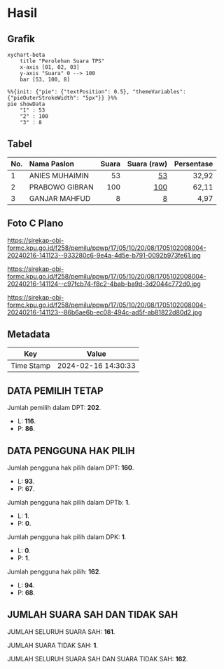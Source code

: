 # Hasil

## Grafik

```mermaid
xychart-beta
    title "Perolehan Suara TPS"
    x-axis [01, 02, 03]
    y-axis "Suara" 0 --> 100
    bar [53, 100, 8]
```

```mermaid
%%{init: {"pie": {"textPosition": 0.5}, "themeVariables": {"pieOuterStrokeWidth": "5px"}} }%%
pie showData
    "1" : 53
    "2" : 100
    "3" : 8
```

## Tabel

| No. | Nama Paslon    | Suara | Suara (raw) | Persentase |
|:--- |:-------------- | -----:| -----------:| ----------:|
| 1   | ANIES MUHAIMIN | 53    | [53][p-1]   | 32,92      |
| 2   | PRABOWO GIBRAN | 100   | [100][p-2]  | 62,11      |
| 3   | GANJAR MAHFUD  | 8     | [8][p-3]    | 4,97       |


[p-1]: https://github.com/gigit-pemilu/pemilu-2024-17-bengkulu/blob/main/pilpres/hitung-suara/sub/17-bengkulu/sub/05-seluma/sub/10-seluma-utara/sub/2008-lubuk-resam/sub/004-tps/sub/paslon-1.txt
[p-2]: https://github.com/gigit-pemilu/pemilu-2024-17-bengkulu/blob/main/pilpres/hitung-suara/sub/17-bengkulu/sub/05-seluma/sub/10-seluma-utara/sub/2008-lubuk-resam/sub/004-tps/sub/paslon-2.txt
[p-3]: https://github.com/gigit-pemilu/pemilu-2024-17-bengkulu/blob/main/pilpres/hitung-suara/sub/17-bengkulu/sub/05-seluma/sub/10-seluma-utara/sub/2008-lubuk-resam/sub/004-tps/sub/paslon-3.txt

## Foto C Plano

https://sirekap-obj-formc.kpu.go.id/f258/pemilu/ppwp/17/05/10/20/08/1705102008004-20240216-141123--933280c6-9e4a-4d5e-b791-0092b973fe61.jpg

https://sirekap-obj-formc.kpu.go.id/f258/pemilu/ppwp/17/05/10/20/08/1705102008004-20240216-141124--c97fcb74-f8c2-4bab-ba9d-3d2044c772d0.jpg

https://sirekap-obj-formc.kpu.go.id/f258/pemilu/ppwp/17/05/10/20/08/1705102008004-20240216-141123--86b6ae6b-ec08-494c-ad5f-ab81822d80d2.jpg


## Metadata

| Key        | Value               |
| ---------- | ------------------- |
| Time Stamp | 2024-02-16 14:30:33 |


## DATA PEMILIH TETAP

Jumlah pemilih dalam DPT: **202**.
 * L: **116**.
 * P: **86**.

## DATA PENGGUNA HAK PILIH

Jumlah pengguna hak pilih dalam DPT: **160**.
 * L: **93**.
 * P: **67**.

Jumlah pengguna hak pilih dalam DPTb: **1**.
 * L: **1**.
 * P: **0**.

Jumlah pengguna hak pilih dalam DPK: **1**.
 * L: **0**.
 * P: **1**.

Jumlah pengguna hak pilih: **162**.
 * L: **94**.
 * P: **68**.

## JUMLAH SUARA SAH DAN TIDAK SAH

JUMLAH SELURUH SUARA SAH: **161**.

JUMLAH SUARA TIDAK SAH: **1**.

JUMLAH SELURUH SUARA SAH DAN SUARA TIDAK SAH: **162**.


